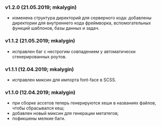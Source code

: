 ### v1.2.0 (21.05.2019; mkalygin)

- изменена структура директорий для серверного кода: добавлены директории для
внутреннего кода фреймворка, вспомогательных функций шаблонов, базы данных и задач.

### v1.1.2 (21.05.2019; mkalygin)

- исправлен баг с нестрогим совпадением у автоматически сгенерированных роутов.

### v1.1.1 (12.04.2019; mkalygin)

- исправлен миксин для импорта font-face в SCSS.

### v1.1.0 (12.04.2019; mkalygin)

- при сборке ассетов теперь генерируются хеши в названиях файлов, чтобы сбрасывался кеш;
- добавлен новый миксин для генерации метатегов;
- пофикшены мелкие баги.
